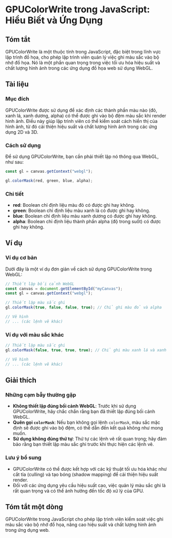<!--
Meta Description: # GPUColorWrite trong JavaScript: Hiểu Biết và Ứng Dụng ## Tóm tắt GPUColorWrite là một thuộc tính trong JavaScript, đặc biệt trong lĩnh vực lập trình...
Meta Keywords: màu, ghi, dụng, lập, trong
-->

# GPUColorWrite trong JavaScript: Hiểu Biết và Ứng Dụng

## Tóm tắt
GPUColorWrite là một thuộc tính trong JavaScript, đặc biệt trong lĩnh vực lập trình đồ họa, cho phép lập trình viên quản lý việc ghi màu sắc vào bộ nhớ đồ họa. Nó là một phần quan trọng trong việc tối ưu hóa hiệu suất và chất lượng hình ảnh trong các ứng dụng đồ họa web sử dụng WebGL.

## Tài liệu
### Mục đích
GPUColorWrite được sử dụng để xác định các thành phần màu nào (đỏ, xanh lá, xanh dương, alpha) có thể được ghi vào bộ đệm màu sắc khi render hình ảnh. Điều này giúp lập trình viên có thể kiểm soát cách hiển thị của hình ảnh, từ đó cải thiện hiệu suất và chất lượng hình ảnh trong các ứng dụng 2D và 3D.

### Cách sử dụng
Để sử dụng GPUColorWrite, bạn cần phải thiết lập nó thông qua WebGL, như sau:

```javascript
const gl = canvas.getContext("webgl");

gl.colorMask(red, green, blue, alpha);
```

### Chi tiết
- **red**: Boolean chỉ định liệu màu đỏ có được ghi hay không.
- **green**: Boolean chỉ định liệu màu xanh lá có được ghi hay không.
- **blue**: Boolean chỉ định liệu màu xanh dương có được ghi hay không.
- **alpha**: Boolean chỉ định liệu thành phần alpha (độ trong suốt) có được ghi hay không.

## Ví dụ
### Ví dụ cơ bản
Dưới đây là một ví dụ đơn giản về cách sử dụng GPUColorWrite trong WebGL:

```javascript
// Thiết lập bối cảnh WebGL
const canvas = document.getElementById("myCanvas");
const gl = canvas.getContext("webgl");

// Thiết lập màu sắc ghi
gl.colorMask(true, false, false, true); // Chỉ ghi màu đỏ và alpha

// Vẽ hình
// ... (các lệnh vẽ khác)
```

### Ví dụ với màu sắc khác
```javascript
// Thiết lập màu sắc ghi
gl.colorMask(false, true, true, true); // Chỉ ghi màu xanh lá và xanh dương cùng với alpha

// Vẽ hình
// ... (các lệnh vẽ khác)
```

## Giải thích
### Những cạm bẫy thường gặp
- **Không thiết lập đúng bối cảnh WebGL**: Trước khi sử dụng GPUColorWrite, hãy chắc chắn rằng bạn đã thiết lập đúng bối cảnh WebGL.
- **Quên gọi `colorMask`**: Nếu bạn không gọi lệnh `colorMask`, màu sắc mặc định sẽ được ghi vào bộ đệm, có thể dẫn đến kết quả không như mong muốn.
- **Sử dụng không đúng thứ tự**: Thứ tự các lệnh vẽ rất quan trọng; hãy đảm bảo rằng bạn thiết lập màu sắc ghi trước khi thực hiện các lệnh vẽ.

### Lưu ý bổ sung
- GPUColorWrite có thể được kết hợp với các kỹ thuật tối ưu hóa khác như cắt tỉa (culling) và tạo bóng (shadow mapping) để cải thiện hiệu suất render.
- Đối với các ứng dụng yêu cầu hiệu suất cao, việc quản lý màu sắc ghi là rất quan trọng và có thể ảnh hưởng đến tốc độ xử lý của GPU.

## Tóm tắt một dòng
GPUColorWrite trong JavaScript cho phép lập trình viên kiểm soát việc ghi màu sắc vào bộ nhớ đồ họa, nâng cao hiệu suất và chất lượng hình ảnh trong ứng dụng web.